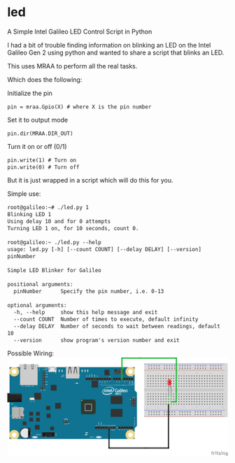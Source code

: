 # led
A Simple Intel Galileo LED Control Script in Python

I had a bit of trouble finding information on blinking an LED on the Intel Galileo Gen 2 using python 
and wanted to share a script that blinks an LED. 

This uses MRAA to perform all the real tasks. 

Which does the following:

Initialize the pin 

    pin = mraa.Gpio(X) # where X is the pin number

Set it to output mode

    pin.dir(MRAA.DIR_OUT) 

Turn it on or off (0/1) 

    pin.write(1) # Turn on
    pin.write(0) # Turn off

But it is just wrapped in a script which will do this for you. 

Simple use: 

    root@galileo:~# ./led.py 1 
    Blinking LED 1
    Using delay 10 and for 0 attempts
    Turning LED 1 on, for 10 seconds, count 0.

    root@galileo:~ ./led.py --help
    usage: led.py [-h] [--count COUNT] [--delay DELAY] [--version] pinNumber

    Simple LED Blinker for Galileo

    positional arguments:
      pinNumber      Specify the pin number, i.e. 0-13

    optional arguments:
      -h, --help     show this help message and exit
      --count COUNT  Number of times to execute, default infinity
      --delay DELAY  Number of seconds to wait between readings, default 10
      --version      show program's version number and exit
 
Possible Wiring:
![alt tag](https://raw.githubusercontent.com/joemcmanus/led/master/GalileoGen2-LED_bb.png)
